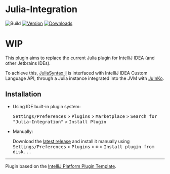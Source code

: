 # Julia-Integration

![Build](https://github.com/Keluaa/Julia-Integration/workflows/Build/badge.svg)
[![Version](https://img.shields.io/jetbrains/plugin/v/PLUGIN_ID.svg)](https://plugins.jetbrains.com/plugin/PLUGIN_ID)
[![Downloads](https://img.shields.io/jetbrains/plugin/d/PLUGIN_ID.svg)](https://plugins.jetbrains.com/plugin/PLUGIN_ID)

# WIP

<!-- Plugin description -->
This plugin aims to replace the current Julia plugin for IntelliJ IDEA (and other Jetbrains IDEs).

To achieve this, [JuliaSyntax.jl](https://github.com/JuliaLang/JuliaSyntax.jl) is interfaced with IntelliJ IDEA Custom
Language API, through a Julia instance integrated into the JVM with [JuInKo](https://github.com/Keluaa/JuInKo).
<!-- Plugin description end -->

## Installation

- Using IDE built-in plugin system:
  
  <kbd>Settings/Preferences</kbd> > <kbd>Plugins</kbd> > <kbd>Marketplace</kbd> > <kbd>Search for "Julia-Integration"</kbd> >
  <kbd>Install Plugin</kbd>
  
- Manually:

  Download the [latest release](https://github.com/Keluaa/Julia-Integration/releases/latest) and install it manually using
  <kbd>Settings/Preferences</kbd> > <kbd>Plugins</kbd> > <kbd>⚙️</kbd> > <kbd>Install plugin from disk...</kbd>

---
Plugin based on the [IntelliJ Platform Plugin Template][template].

[template]: https://github.com/JetBrains/intellij-platform-plugin-template
[docs:plugin-description]: https://plugins.jetbrains.com/docs/intellij/plugin-user-experience.html#plugin-description-and-presentation
